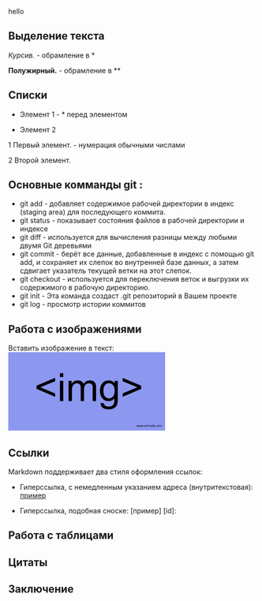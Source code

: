 hello

## Выделение текста
*Курсив.* - обрамление в *

**Полужирный.** - обрамление в **

## Списки

* Элемент 1 - * перед элементом

* Элемент 2

 1 Первый элемент. - нумерация обычными числами

 2 Второй элемент.

## Основные комманды git :

* git add - добавляет содержимое рабочей директории в индекс (staging area) для последующего коммита.
* git status - показывает состояния файлов в рабочей директории и индексе
* git diff - используется для вычисления разницы между любыми двумя Git деревьями
* git commit - берёт все данные, добавленные в индекс с помощью git add, и сохраняет их слепок во внутренней базе данных, а затем сдвигает указатель текущей ветки на этот слепок.
* git checkout - используется для переключения веток и выгрузки их содержимого в рабочую директорию.
* git init - Эта команда создаст .git репозиторий в Вашем проекте
* git log - просмотр истории коммитов


## Работа с изображениями

Вставить изображение в текст: ![Это изображение](imgimg.png)

## Ссылки

Markdown поддерживает два стиля оформления ссылок:

* Гиперссылка, с немедленным указанием адреса (внутритекстовая):
[пример](http://example.com/ "Необязательная подсказка")

* Гиперссылка, подобная сноске:
[пример] [id]:

## Работа с таблицами

## Цитаты

## Заключение
